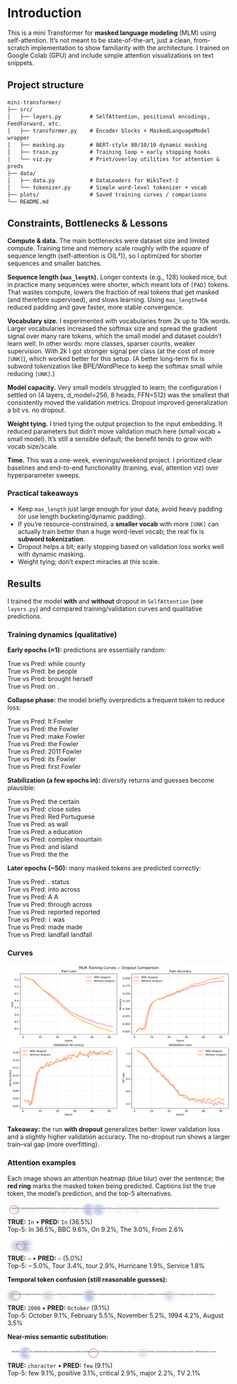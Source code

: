 # Introduction
This is a mini Transformer for **masked language modeling** (MLM) using self-attention. It’s not meant to be state-of-the-art, just a clean, from-scratch implementation to show familiarity with the architecture. I trained on Google Colab (GPU) and include simple attention visualizations on text snippets.

## Project structure

```text
mini-transformer/
├── src/
│   ├── layers.py         # SelfAttention, positional encodings, FeedForward, etc.
│   ├── transformer.py    # Encoder blocks + MaskedLanguageModel wrapper
│   ├── masking.py        # BERT-style 80/10/10 dynamic masking
│   ├── train.py          # Training loop + early stopping hooks
│   └── viz.py            # Print/overlay utilities for attention & preds
├── data/
│   ├── data.py           # DataLoaders for WikiText-2
│   └── tokenizer.py      # Simple word-level tokenizer + vocab
├── plots/                # Saved training curves / comparisons
└── README.md
```

## Constraints, Bottlenecks & Lessons

**Compute & data.** The main bottlenecks were dataset size and limited compute. Training time and memory scale roughly with the *square* of sequence length (self-attention is O(L²)), so I optimized for shorter sequences and smaller batches.

**Sequence length (`max_length`).** Longer contexts (e.g., 128) looked nice, but in practice many sequences were shorter, which meant lots of `[PAD]` tokens. That wastes compute, lowers the fraction of real tokens that get masked (and therefore supervised), and slows learning. Using `max_length=64` reduced padding and gave faster, more stable convergence.

**Vocabulary size.** I experimented with vocabularies from 2k up to 10k words. Larger vocabularies increased the softmax size and spread the gradient signal over many rare tokens, which the small model and dataset couldn’t learn well. In other words: more classes, sparser counts, weaker supervision. With 2k I got stronger signal per class (at the cost of more `[UNK]`), which worked better for this setup. (A better long-term fix is subword tokenization like BPE/WordPiece to keep the softmax small while reducing `[UNK]`.)

**Model capacity.** Very small models struggled to learn; the configuration I settled on (4 layers, d_model=256, 8 heads, FFN=512) was the smallest that consistently moved the validation metrics. Dropout improved generalization a bit vs. no dropout.

**Weight tying.** I tried tying the output projection to the input embedding. It reduced parameters but didn’t move validation much here (small vocab + small model). It’s still a sensible default; the benefit tends to grow with vocab size/scale.

**Time.** This was a one-week, evenings/weekend project. I prioritized clear baselines and end-to-end functionality (training, eval, attention viz) over hyperparameter sweeps.

### Practical takeaways
- Keep `max_length` just large enough for your data; avoid heavy padding (or use length bucketing/dynamic padding).
- If you’re resource-constrained, a **smaller vocab** with more `[UNK]` can actually train better than a huge word-level vocab; the real fix is **subword tokenization**.
- Dropout helps a bit; early stopping based on validation loss works well with dynamic masking.
- Weight tying; don’t expect miracles at this scale.


## Results
I trained the model **with** and **without** dropout in `SelfAttention` (see `layers.py`) and compared training/validation curves and qualitative predictions.

### Training dynamics (qualitative)

**Early epochs (≈1):** predictions are essentially random:

True vs Pred: while county<br>
True vs Pred: be people<br>
True vs Pred: brought herself<br>
True vs Pred: on .<br>

**Collapse phase:** the model briefly overpredicts a frequent token to reduce loss:

True vs Pred: It Fowler<br>
True vs Pred: the Fowler<br>
True vs Pred: make Fowler<br>
True vs Pred: the Fowler<br>
True vs Pred: 2011 Fowler<br>
True vs Pred: its Fowler<br>
True vs Pred: first Fowler<br>

**Stabilization (a few epochs in):** diversity returns and guesses become plausible:

True vs Pred: the certain<br>
True vs Pred: close sides<br>
True vs Pred: Red Portuguese<br>
True vs Pred: as wall<br>
True vs Pred: a education<br>
True vs Pred: complex mountain<br>
True vs Pred: and island<br>
True vs Pred: the the<br>

**Later epochs (~50):** many masked tokens are predicted correctly:

True vs Pred: . status<br>
True vs Pred: into across<br>
True vs Pred: A A<br>
True vs Pred: through across<br>
True vs Pred: reported reported<br>
True vs Pred: `(` was<br>
True vs Pred: made made<br>
True vs Pred: landfall landfall<br>


### Curves

![Training curves (with vs without dropout)](plots/dropout_comparison_subplots.png)

**Takeaway:** the run **with dropout** generalizes better: lower validation loss and a slightly higher validation accuracy. The no-dropout run shows a larger train–val gap (more overfitting).

### Attention examples

Each image shows an attention heatmap (blue blur) over the sentence; the **red ring** marks the masked token being predicted. Captions list the true token, the model’s prediction, and the top-5 alternatives.

![Example 1](plots/test_b0_i4_pos0_true-In_pred-In.png)  
**TRUE:** `In` • **PRED:** `In` (36.5%)  
Top-5: In 36.5%, BBC 9.6%, On 9.2%, The 3.0%, From 2.6%

![Example 2](plots/test_b0_i14_pos4_true-–_pred-–.png)  
**TRUE:** `–` • **PRED:** `–` (5.0%)  
Top-5: – 5.0%, Tour 3.4%, tour 2.9%, Hurricane 1.9%, Service 1.8%

**Temporal token confusion (still reasonable guesses):**

![Example 3](plots/test_b0_i11_pos1_true-2000_pred-October.png)  
**TRUE:** `2000` • **PRED:** `October` (9.1%)  
Top-5: October 9.1%, February 5.5%, November 5.2%, 1994 4.2%, August 3.5%

**Near-miss semantic substitution:**

![Example 4](plots/test_b1_i1_pos26_true-character_pred-few.png)  
**TRUE:** `character` • **PRED:** `few` (9.1%)  
Top-5: few 9.1%, positive 3.1%, critical 2.9%, major 2.2%, TV 2.1%
